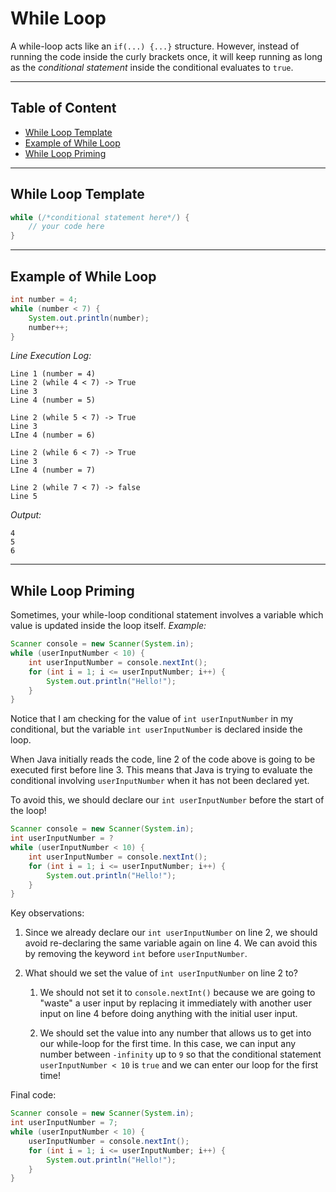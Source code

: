 # While Loop

A while-loop acts like an `if(...) {...}` structure. However, instead of running the code inside the curly brackets once, it will keep running as long as the _conditional statement_ inside the conditional evaluates to `true`.

---

## Table of Content

- [While Loop Template](#while-loop-template)
- [Example of While Loop](#example-of-while-loop)
- [While Loop Priming](#while-loop-priming)

---

## While Loop Template

```java
while (/*conditional statement here*/) {
    // your code here
}
```

---

## Example of While Loop

```java
int number = 4;
while (number < 7) {
    System.out.println(number);
    number++;
}
```

_Line Execution Log:_

```
Line 1 (number = 4)
Line 2 (while 4 < 7) -> True
Line 3
Line 4 (number = 5)

Line 2 (while 5 < 7) -> True
Line 3
LIne 4 (number = 6)

Line 2 (while 6 < 7) -> True
Line 3
LIne 4 (number = 7)

Line 2 (while 7 < 7) -> false
Line 5
```

_Output:_

```
4
5
6
```

---

## While Loop Priming

Sometimes, your while-loop conditional statement involves a variable which value is updated inside the loop itself. _Example:_

```java
Scanner console = new Scanner(System.in);
while (userInputNumber < 10) {
    int userInputNumber = console.nextInt();
    for (int i = 1; i <= userInputNumber; i++) {
        System.out.println("Hello!");
    }
}
```

Notice that I am checking for the value of `int userInputNumber` in my conditional, but the variable `int userInputNumber` is declared inside the loop.

When Java initially reads the code, line 2 of the code above is going to be executed first before line 3. This means that Java is trying to evaluate the conditional involving `userInputNumber` when it has not been declared yet.

To avoid this, we should declare our `int userInputNumber` before the start of the loop!

```java
Scanner console = new Scanner(System.in);
int userInputNumber = ?
while (userInputNumber < 10) {
    int userInputNumber = console.nextInt();
    for (int i = 1; i <= userInputNumber; i++) {
        System.out.println("Hello!");
    }
}
```

Key observations:

1. Since we already declare our `int userInputNumber` on line 2, we should avoid re-declaring the same variable again on line 4. We can avoid this by removing the keyword `int` before `userInputNumber`.

2. What should we set the value of `int userInputNumber` on line 2 to?

   1. We should not set it to `console.nextInt()` because we are going to "waste" a user input by replacing it immediately with another user input on line 4 before doing anything with the initial user input.

   2. We should set the value into any number that allows us to get into our while-loop for the first time. In this case, we can input any number between `-infinity` up to `9` so that the conditional statement `userInputNumber < 10` is `true` and we can enter our loop for the first time!

Final code:

```java
Scanner console = new Scanner(System.in);
int userInputNumber = 7;
while (userInputNumber < 10) {
    userInputNumber = console.nextInt();
    for (int i = 1; i <= userInputNumber; i++) {
        System.out.println("Hello!");
    }
}
```
